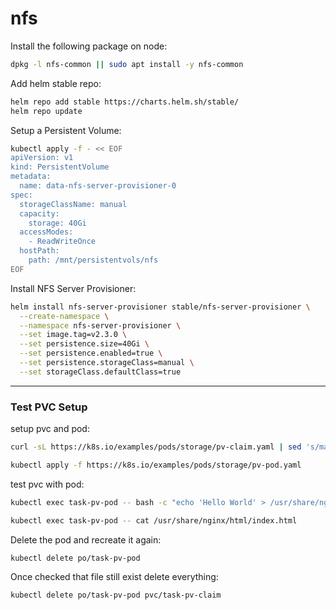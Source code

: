 # nfs

Install the following package on node:
```bash
dpkg -l nfs-common || sudo apt install -y nfs-common
```

Add helm stable repo:
```bash
helm repo add stable https://charts.helm.sh/stable/
helm repo update
```

Setup a Persistent Volume:
```bash
kubectl apply -f - << EOF
apiVersion: v1
kind: PersistentVolume
metadata:
  name: data-nfs-server-provisioner-0
spec:
  storageClassName: manual
  capacity:
    storage: 40Gi
  accessModes:
    - ReadWriteOnce
  hostPath:
    path: /mnt/persistentvols/nfs
EOF
```


Install NFS Server Provisioner:
```bash
helm install nfs-server-provisioner stable/nfs-server-provisioner \
  --create-namespace \
  --namespace nfs-server-provisioner \
  --set image.tag=v2.3.0 \
  --set persistence.size=40Gi \
  --set persistence.enabled=true \
  --set persistence.storageClass=manual \
  --set storageClass.defaultClass=true
```
---

### Test PVC Setup

setup pvc and pod:
```bash
curl -sL https://k8s.io/examples/pods/storage/pv-claim.yaml | sed 's/manual/nfs/' | kubectl apply -f -

kubectl apply -f https://k8s.io/examples/pods/storage/pv-pod.yaml
```

test pvc with pod:
```bash
kubectl exec task-pv-pod -- bash -c "echo 'Hello World' > /usr/share/nginx/html/index.html"

kubectl exec task-pv-pod -- cat /usr/share/nginx/html/index.html
```

Delete the pod and recreate it again: 
```bash
kubectl delete po/task-pv-pod
```

Once checked that file still exist delete everything:
```bash
kubectl delete po/task-pv-pod pvc/task-pv-claim
```
